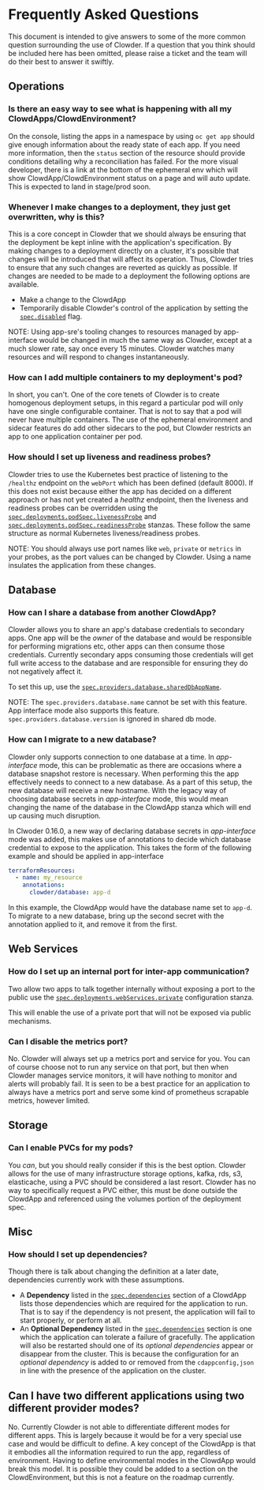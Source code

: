 # Frequently Asked Questions

This document is intended to give answers to some of the more common question surrounding the use of
Clowder. If a question that you think should be included here has been omitted, please raise a
ticket and the team will do their best to answer it swiftly.

## Operations

### Is there an easy way to see what is happening with all my ClowdApps/ClowdEnvironment?

On the console, listing the apps in a namespace by using ``oc get app`` should give enough
information about the ready state of each app. If you need more information, then the ``status``
section of the resource should provide conditions detailing why a reconciliation has failed. For the
more visual developer, there is a link at the bottom of the ephemeral env which will show
ClowdApp/ClowdEnvironment status on a page and will auto update. This is expected to land in
stage/prod soon.

### Whenever I make changes to a deployment, they just get overwritten, why is this?

This is a core concept in Clowder that we should always be ensuring that the deployment be kept
inline with the application's specification. By making changes to a deployment directly on a
cluster, it's possible that changes will be introduced that will affect its operation. Thus, Clowder
tries to ensure that any such changes are reverted as quickly as possible. If changes are needed to
be made to a deployment the following options are available.

* Make a change to the ClowdApp
* Temporarily disable Clowder's control of the application by setting the [`spec.disabled`](https://redhatinsights.github.io/clowder/clowder/dev/api_reference.html#k8s-api-github-com-redhatinsights-clowder-apis-cloud-redhat-com-v1alpha1-clowdapp) flag.

NOTE: Using app-sre's tooling changes to resources managed by app-interface would be changed in much
the same way as Clowder, except at a much slower rate, say once every 15 minutes. Clowder watches
many resources and will respond to changes instantaneously.

### How can I add multiple containers to my deployment's pod?

In short, you can't. One of the core tenets of Clowder is to create homogenous deployment setups, in
this regard a particular pod will only have one single configurable container. That is not to say
that a pod will never have multiple containers. The use of the ephemeral environment and sidecar
features do add other sidecars to the pod, but Clowder restricts an app to one application container
per pod.

### How should I set up liveness and readiness probes?

Clowder tries to use the Kubernetes best practice of listening to the ``/healthz`` endpoint on the
``webPort`` which has been defined (default 8000). If this does not exist because either the app has
decided on a different approach or has not yet created a _healthz_ endpoint, then the liveness and
readiness probes can be overridden using the
[`spec.deployments.podSpec.livenessProbe`](https://redhatinsights.github.io/clowder/clowder/dev/api_reference.html#k8s-api-github-com-redhatinsights-clowder-apis-cloud-redhat-com-v1alpha1-podspec)
and
[`spec.deployments.podSpec.readinessProbe`](https://redhatinsights.github.io/clowder/clowder/dev/api_reference.html#k8s-api-github-com-redhatinsights-clowder-apis-cloud-redhat-com-v1alpha1-podspec)
stanzas. These follow the same structure as normal Kubernetes liveness/readiness probes.

NOTE: You should always use port names like `web`, `private` or `metrics` in your probes, as the
port values can be changed by Clowder. Using a name insulates the application from these changes.

## Database

### How can I share a database from another ClowdApp?

Clowder allows you to share an app's database credentials to secondary apps. One app will be the
_owner_ of the database and would be responsible for performing migrations etc, other apps can then
consume those credentials. Currently secondary apps consuming those credentials will get full write
access to the database and are responsible for ensuring they do not negatively affect it.

To set this up, use the [`spec.providers.database.sharedDbAppName`](https://redhatinsights.github.io/clowder/clowder/dev/api_reference.html#k8s-api-github-com-redhatinsights-clowder-apis-cloud-redhat-com-v1alpha1-databasespec).

NOTE: The `spec.providers.database.name` cannot be set with this feature. App interface mode also
supports this feature. `spec.providers.database.version` is ignored in shared db mode.

### How can I migrate to a new database?

Clowder only supports connection to one database at a time. In *app-interface* mode, this can be
problematic as there are occasions where a database snapshot restore is necessary. When performing
this the app effectively needs to connect to a new database. As a part of this setup, the new
database will receive a new hostname. With the legacy way of choosing database secrets in
*app-interface* mode, this would mean changing the name of the database in the ClowdApp stanza
which will end up causing much disruption. 

In Clwoder 0.16.0, a new way of declaring database secrets in *app-interface* mode was added, this
makes use of annotations to decide which database credential to expose to the application. This
takes the form of the following example and should be applied in app-interface

```yaml
terraformResources:
  - name: my_resource
    annotations:
      clowder/database: app-d
```

In this example, the ClowdApp would have the database name set to ``app-d``. To migrate to a new
database, bring up the second secret with the annotation applied to it, and remove it from the
first.


## Web Services

### How do I set up an internal port for inter-app communication?

Two allow two apps to talk together internally without exposing a port to the public use the
[`spec.deployments.webServices.private`](https://redhatinsights.github.io/clowder/clowder/dev/api_reference.html#k8s-api-github-com-redhatinsights-clowder-apis-cloud-redhat-com-v1alpha1-privatewebservice)
configuration stanza.

This will enable the use of a private port that will not be exposed via public mechanisms.

### Can I disable the metrics port?

No. Clowder will always set up a metrics port and service for you. You can of course choose not to
run any service on that port, but then when Clowder manages service monitors, it will have nothing
to monitor and alerts will probably fail. It is seen to be a best practice for an application to
always have a metrics port and serve some kind of prometheus scrapable metrics, however limited.

## Storage

### Can I enable PVCs for my pods?

You _can_, but you should really consider if this is the best option. Clowder allows for the use of
many infrastructure storage options, kafka, rds, s3, elasticache, using a PVC should be considered a
last resort. Clowder has no way to specifically request a PVC either, this must be done outside the
ClowdApp and referenced using the volumes portion of the deployment spec.

## Misc

### How should I set up dependencies?

Though there is talk about changing the definition at a later date, dependencies currently work with
these assumptions.

* A **Dependency** listed in the
[`spec.dependencies`](https://redhatinsights.github.io/clowder/clowder/dev/api_reference.html#k8s-api-github-com-redhatinsights-clowder-apis-cloud-redhat-com-v1alpha1-podspec)
section of a ClowdApp lists those dependencies which are required for the application to run. That
is to say if the dependency is not present, the application will fail to start properly, or perform
at all.
* An **Optional Dependency** listed in the
[`spec.dependencies`](https://redhatinsights.github.io/clowder/clowder/dev/api_reference.html#k8s-api-github-com-redhatinsights-clowder-apis-cloud-redhat-com-v1alpha1-podspec)
section is one which the application can tolerate a failure of gracefully. The application will also
be restarted should one of its _optional dependencies_ appear or disappear from the cluster. This is
because the configuration for an _optional dependency_ is added to or removed from the
``cdappconfig,json`` in line with the presence of the application on the cluster.

## Can I have two different applications using two different provider modes?

No. Currently Clowder is not able to differentiate different modes for different apps. This is
largely because it would be for a very special use case and would be difficult to define. A key
concept of the ClowdApp is that it embodies all the information required to run the app, regardless
of environment. Having to define environmental modes in the ClowdApp would break this model. It is
possible they could be added to a section on the ClowdEnvironment, but this is not a feature on the
roadmap currently.
